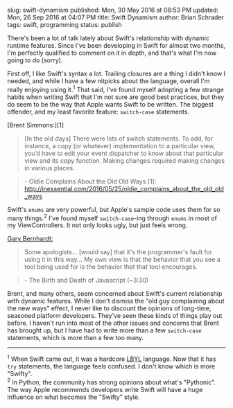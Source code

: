 slug: swift-dynamism
published: Mon, 30 May 2016 at 08:53 PM
updated: Mon, 26 Sep 2016 at 04:07 PM
title: Swift Dynamism
author: Brian Schrader
tags: swift, programming
status: publish

There's been a lot of talk lately about Swift's relationship with dynamic runtime features. Since I've been developing in Swift for almost two months, I'm perfectly qualified to comment on it in depth, and that's what I'm now going to do (sorry).

First off, I like Swift's syntax a lot. Trailing closures are a thing
I didn't know I needed, and while I have a few nitpicks about the language,
overall I'm really enjoying using it.<sup>1</sup> That said, I've found myself
adopting a few strange habits when writing Swift that I'm not sure are good best
practices, but they do seem to be the way that Apple wants Swift to be written. The biggest offender, and my least favorite feature: `switch-case` statements.


[Brent Simmons:][1]
> [In the old days] There were lots of switch statements. To add, for instance, a copy (or
> whatever) implementation to a particular view, you’d have to edit your event
> dispatcher to know about that particular view and its copy function. Making
> changes required making changes in various places. 

> \- Oldie Complains About the Old Old Ways
[1]: http://inessential.com/2016/05/25/oldie_complains_about_the_old_old_ways

Swift's `enums` are very powerful, but Apple's sample code uses them for so many things.<sup>2</sup> I've found myself `switch-case`-ing through `enums` in most of my ViewControllers. It not only looks ugly, but just feels wrong. 

[Gary Bernhardt:][2]
> Some apologists... [would say] that
> it's the programmer's fault for using it in this way... My own view is that 
> the behavior that you see a tool being used for is the behavior that that 
> tool encourages.

> \- The Birth and Death of Javascript (~3:30) 

[2]: https://www.destroyallsoftware.com/talks/the-birth-and-death-of-javascript

Brent, and many others, seem concerned about Swift's current relationship with
dynamic features. While I don't dismiss the "old guy complaining about the
new ways" effect, I never like to discount the opinions of long-time, seasoned platform developers. They've seen these kinds of things play out before. I haven't run into most of the other issues and concerns that Brent has brought up, but I have had to write more than a few `switch-case` statements, which is more than a few too many. 


-------

<div class="footnote">
<sup>1</sup> When Swift came out, it was a hardcore <a href="http://www.oranlooney.com/lbyl-vs-eafp/">LBYL</a> language. Now that it has <code>try</code> statements, the language feels confused. I don't know which is more "Swifty".
<br />
<sup>2</sup> In Python, the community has strong opinions about what's "Pythonic". The way Apple recommends developers write Swift will have a huge influence on what becomes the "Swifty" style.
 
